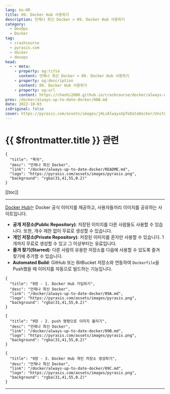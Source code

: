 ```yaml
---
lang: ko-KR
title: 09. Docker Hub 사용하기
description: 언제나 최신 Docker > 09. Docker Hub 사용하기
category: 
  - DevOps
  - Docker
tag: 
  - crashcourse
  - pyrasis.com
  - docker
  - devops
head:
  - - meta:
    - property: og:title
      content: 언제나 최신 Docker > 09. Docker Hub 사용하기
    - property: og:description
      content: 09. Docker Hub 사용하기
    - property: og:url
      content: https://chanhi2000.github.io/crashcourse/docker/always-up-to-date-docker/09.html
prev: /docker/always-up-to-date-docker/08B.md
date: 2022-10-03
isOriginal: false
cover: https://pyrasis.com/assets/images/jHLsAlwaysUpToDateDocker/Unit09/1.png
---
```


# {{ $frontmatter.title }} 관련

```component VPCard
{
  "title": "목차",
  "desc": "언제나 최신 Docker",
  "link": "/docker/always-up-to-date-docker/README.md",
  "logo": "https://pyrasis.com/assets/images/pyrasis.png",
  "background": "rgba(31,41,55,0.2)"
}
```

[[toc]]

---

<SiteInfo
  name="09. Docker Hub 사용하기"
  desc="언제나 최신 Docker"
  url="https://pyrasis.com/jHLsAlwaysUpToDateDocker/Unit09"
  logo="https://pyrasis.com/assets/images/pyrasis.png"
  preview="https://pyrasis.com/assets/images/jHLsAlwaysUpToDateDocker/Unit09/1.png"/>

[Docker Hub](https://hub.docker.com)는 Docker 공식 이미지를 제공하고, 사용자들끼리 이미지를 공유하는 사이트입니다.

- **공개 저장소(Public Repository)**: 저장된 이미지를 다른 사람들도 사용할 수 있습니다. 또한, 개수 제한 없이 무료로 생성할 수 있습니다.
- **개인 저장소(Private Repository)**: 저장된 이미지를 혼자만 사용할 수 있습니다. 1개까지 무료로 생성할 수 있고 그 이상부터는 유료입니다.
- **즐겨 찾기(Starred)**: 다른 사람의 유용한 저장소를 다음에 사용할 수 있도록 즐겨 찾기에 추가할 수 있습니다.
- **Automated Build**: <FontIcon icon="iconfont icon-github"/>GitHub 또는 <FontIcon icon="iconfont icon-bitbucket"/>BitBucket 저장소와 연동하여 <FontIcon icon="fa-brands fa-docker"/>`Dockerfile`을 Push했을 때 이미지를 자동으로 빌드하는 기능입니다.

```component VPCard
{
  "title": "9장 - 1. Docker Hub 가입하기",
  "desc": "언제나 최신 Docker",
  "link": "/docker/always-up-to-date-docker/09A.md",
  "logo": "https://pyrasis.com/assets/images/pyrasis.png",
  "background": "rgba(31,41,55,0.2)"
}
```

```component VPCard
{
  "title": "9장 - 2. push 명령으로 이미지 올리기",
  "desc": "언제나 최신 Docker",
  "link": "/docker/always-up-to-date-docker/09B.md",
  "logo": "https://pyrasis.com/assets/images/pyrasis.png",
  "background": "rgba(31,41,55,0.2)"
}
```

```component VPCard
{
  "title": "9장 - 3. Docker Hub 개인 저장소 생성하기",
  "desc": "언제나 최신 Docker",
  "link": "/docker/always-up-to-date-docker/09C.md",
  "logo": "https://pyrasis.com/assets/images/pyrasis.png",
  "background": "rgba(31,41,55,0.2)"
}
```

---

<TagLinks />